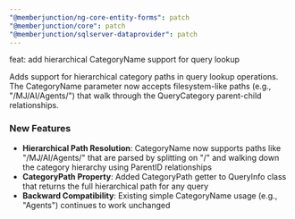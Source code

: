 ```yaml
---
"@memberjunction/ng-core-entity-forms": patch
"@memberjunction/core": patch
"@memberjunction/sqlserver-dataprovider": patch
---
```


feat: add hierarchical CategoryName support for query lookup

Adds support for hierarchical category paths in query lookup operations.
The CategoryName parameter now accepts filesystem-like paths (e.g.,
"/MJ/AI/Agents/") that walk through the QueryCategory parent-child
relationships.

### New Features

- **Hierarchical Path Resolution**: CategoryName now supports paths like
  "/MJ/AI/Agents/" that are parsed by splitting on "/" and walking down the
  category hierarchy using ParentID relationships
- **CategoryPath Property**: Added CategoryPath getter to QueryInfo class
  that returns the full hierarchical path for any query
- **Backward Compatibility**: Existing simple CategoryName usage (e.g.,
  "Agents") continues to work unchanged
